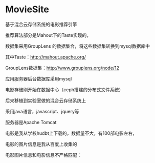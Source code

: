 MovieSite
=========

基于混合云存储系统的电影推荐引擎

推荐算法部分是Mahout下的Taste实现的，

数据集采用GroupLens 的数据集合，将这些数据集转换到mysql数据库中

其中Taste：http://mahout.apache.org/ 

GroupLens数据集：http://www.grouplens.org/node/12 

应用服务器后台数据库采用mysql

电影存储刚开始在数据中心（ceph搭建的分布式文件系统）

后来移植到实验室做的混合云存储系统上

采用java语言，javascript、jquery等

服务器是Apache Tomcat

电影是我从学校hudbt上下载的，数据量不大，有100部电影左右，

电影的图片信息是我从百度上收集的

电影图片信息和电影信息不严格匹配：
